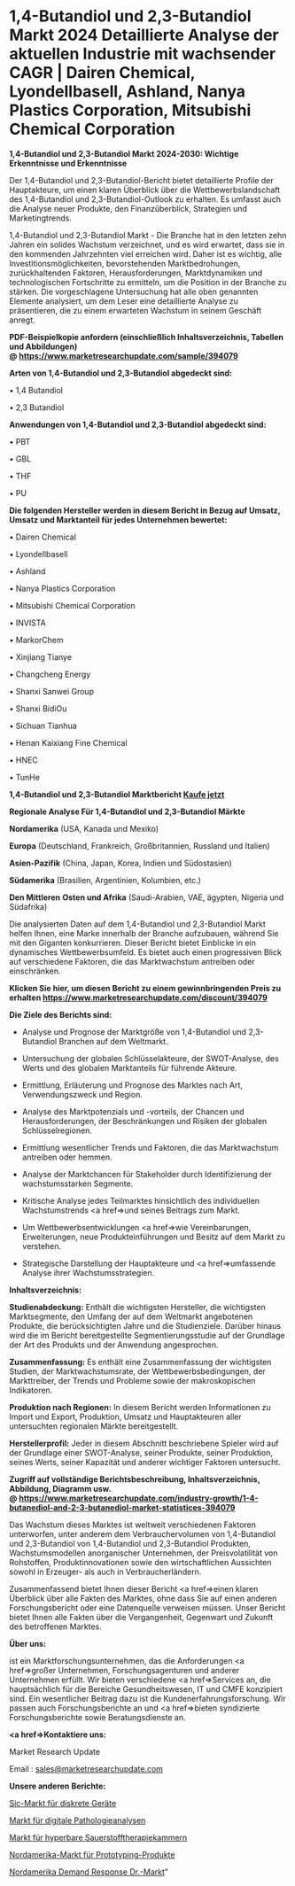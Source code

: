 # 1,4-Butandiol und 2,3-Butandiol Markt 2024 Detaillierte Analyse der aktuellen Industrie mit wachsender CAGR | Dairen Chemical, Lyondellbasell, Ashland, Nanya Plastics Corporation, Mitsubishi Chemical Corporation

<strong>1,4-Butandiol und 2,3-Butandiol Markt 2024-2030: Wichtige Erkenntnisse und Erkenntnisse</strong>

Der 1,4-Butandiol und 2,3-Butandiol-Bericht bietet detaillierte Profile der Hauptakteure, um einen klaren Überblick über die Wettbewerbslandschaft des 1,4-Butandiol und 2,3-Butandiol-Outlook zu erhalten. Es umfasst auch die Analyse neuer Produkte, den Finanzüberblick, Strategien und Marketingtrends.

1,4-Butandiol und 2,3-Butandiol Markt - Die Branche hat in den letzten zehn Jahren ein solides Wachstum verzeichnet, und es wird erwartet, dass sie in den kommenden Jahrzehnten viel erreichen wird. Daher ist es wichtig, alle Investitionsmöglichkeiten, bevorstehenden Marktbedrohungen, zurückhaltenden Faktoren, Herausforderungen, Marktdynamiken und technologischen Fortschritte zu ermitteln, um die Position in der Branche zu stärken. Die vorgeschlagene Untersuchung hat alle oben genannten Elemente analysiert, um dem Leser eine detaillierte Analyse zu präsentieren, die zu einem erwarteten Wachstum in seinem Geschäft anregt.

<strong><b>PDF-Beispielkopie anfordern (einschließlich Inhaltsverzeichnis, Tabellen und Abbildungen) @ </b></strong><strong><a href=https://www.marketresearchupdate.com/sample/394079><strong>https://www.marketresearchupdate.com/sample/394079</u></a></strong></strong>

<strong>Arten von 1,4-Butandiol und 2,3-Butandiol abgedeckt sind:</strong>

• 1,4 Butandiol

• 2,3 Butandiol

<strong>Anwendungen von 1,4-Butandiol und 2,3-Butandiol abgedeckt sind:</strong>

• PBT

• GBL

• THF

• PU

<strong>Die folgenden Hersteller werden in diesem Bericht in Bezug auf Umsatz, Umsatz und Marktanteil für jedes Unternehmen bewertet:</strong>

• Dairen Chemical

• Lyondellbasell

• Ashland

• Nanya Plastics Corporation

• Mitsubishi Chemical Corporation

• INVISTA

• MarkorChem

• Xinjiang Tianye

• Changcheng Energy

• Shanxi Sanwei Group

• Shanxi BidiOu

• Sichuan Tianhua

• Henan Kaixiang Fine Chemical

• HNEC

• TunHe

<strong>1,4-Butandiol und 2,3-Butandiol Marktbericht <a href=https://www.marketresearchupdate.com/buynow/394079>Kaufe jetzt</a></strong>

<strong>Regionale Analyse Für 1,4-Butandiol und 2,3-Butandiol Märkte</strong>

<strong>Nordamerika</strong> (USA, Kanada und Mexiko)

<strong>Europa</strong> (Deutschland, Frankreich, Großbritannien, Russland und Italien)

<strong>Asien-Pazifik</strong> (China, Japan, Korea, Indien und Südostasien)

<strong>Südamerika</strong> (Brasilien, Argentinien, Kolumbien, etc.)

<strong>Den Mittleren</strong> <strong>Osten und Afrika</strong> (Saudi-Arabien, VAE, ägypten, Nigeria und Südafrika)

Die analysierten Daten auf dem 1,4-Butandiol und 2,3-Butandiol Markt helfen Ihnen, eine Marke innerhalb der Branche aufzubauen, während Sie mit den Giganten konkurrieren. Dieser Bericht bietet Einblicke in ein dynamisches Wettbewerbsumfeld. Es bietet auch einen progressiven Blick auf verschiedene Faktoren, die das Marktwachstum antreiben oder einschränken.

<strong>Klicken Sie hier, um diesen Bericht zu einem gewinnbringenden Preis zu erhalten
</strong><strong><a href=https://www.marketresearchupdate.com/discount/394079>https://www.marketresearchupdate.com/discount/394079</b></u></strong></a>

<strong>Die Ziele des Berichts sind:</strong>

- Analyse und Prognose der Marktgröße von 1,4-Butandiol und 2,3-Butandiol Branchen auf dem Weltmarkt.

- Untersuchung der globalen Schlüsselakteure, der SWOT-Analyse, des Werts und des globalen Marktanteils für führende Akteure.

- Ermittlung, Erläuterung und Prognose des Marktes nach Art, Verwendungszweck und Region.

- Analyse des Marktpotenzials und -vorteils, der Chancen und Herausforderungen, der Beschränkungen und Risiken der globalen Schlüsselregionen.

- Ermittlung wesentlicher Trends und Faktoren, die das Marktwachstum antreiben oder hemmen.

- Analyse der Marktchancen für Stakeholder durch Identifizierung der wachstumsstarken Segmente.

- Kritische Analyse jedes Teilmarktes hinsichtlich des individuellen Wachstumstrends <a href=>und</a> seines Beitrags zum Markt.

- Um Wettbewerbsentwicklungen <a href=>wie</a> Vereinbarungen, Erweiterungen, neue Produkteinführungen und Besitz auf dem Markt zu verstehen.

- Strategische Darstellung der Hauptakteure und <a href=>umfas</a>sende Analyse ihrer Wachstumsstrategien.

<strong>Inhaltsverzeichnis:</strong>

<strong>Studienabdeckung:</strong> Enthält die wichtigsten Hersteller, die wichtigsten Marktsegmente, den Umfang der auf dem Weltmarkt angebotenen Produkte, die berücksichtigten Jahre und die Studienziele. Darüber hinaus wird die im Bericht bereitgestellte Segmentierungsstudie auf der Grundlage der Art des Produkts und der Anwendung angesprochen.

<strong>Zusammenfassung:</strong> Es enthält eine Zusammenfassung der wichtigsten Studien, der Marktwachstumsrate, der Wettbewerbsbedingungen, der Markttreiber, der Trends und Probleme sowie der makroskopischen Indikatoren.

<strong>Produktion nach Regionen:</strong> In diesem Bericht werden Informationen zu Import und Export, Produktion, Umsatz und Hauptakteuren aller untersuchten regionalen Märkte bereitgestellt.

<strong>Herstellerprofil:</strong> Jeder in diesem Abschnitt beschriebene Spieler wird auf der Grundlage einer SWOT-Analyse, seiner Produkte, seiner Produktion, seines Werts, seiner Kapazität und anderer wichtiger Faktoren untersucht.

<strong><b>Zugriff auf vollständige Berichtsbeschreibung, Inhaltsverzeichnis, Abbildung, Diagramm usw. @ </b></strong><strong><a href=https://www.marketresearchupdate.com/industry-growth/1-4-butanediol-and-2-3-butanediol-market-statistices-394079>https://www.marketresearchupdate.com/industry-growth/1-4-butanediol-and-2-3-butanediol-market-statistices-394079</a></strong>

Das Wachstum dieses Marktes ist weltweit verschiedenen Faktoren unterworfen, unter anderem dem Verbrauchervolumen von 1,4-Butandiol und 2,3-Butandiol von 1,4-Butandiol und 2,3-Butandiol Produkten, Wachstumsmodellen anorganischer Unternehmen, der Preisvolatilität von Rohstoffen, Produktinnovationen sowie den wirtschaftlichen Aussichten sowohl in Erzeuger- als auch in Verbraucherländern.

Zusammenfassend bietet Ihnen dieser Bericht <a href=>einen</a> klaren Überblick über alle Fakten des Marktes, ohne dass Sie auf einen anderen Forschungsbericht oder eine Datenquelle verweisen müssen. Unser Bericht bietet Ihnen alle Fakten über die Vergangenheit, Gegenwart und Zukunft des betroffenen Marktes.

<strong>Über uns:</strong>

 ist ein Marktforschungsunternehmen, das die Anforderungen <a href=>großer</a> Unternehmen, Forschungsagenturen und anderer Unternehmen erfüllt. Wir bieten verschiedene <a href=>Services</a> an, die hauptsächlich für die Bereiche Gesundheitswesen, IT und CMFE konzipiert sind. Ein wesentlicher Beitrag dazu ist die Kundenerfahrungsforschung. Wir passen auch Forschungsberichte an und <a href=>bieten</a> syndizierte Forschungsberichte sowie Beratungsdienste an.

<strong><a href=>Kontaktiere uns:</a></strong>

Market Research Update

Email : sales@marketresearchupdate.com

<strong>Unsere anderen Berichte:</strong>

<a href=https://www.linkedin.com/pulse/sic-discrete-device-market-has-huge-demand-worldwide>Sic-Markt für diskrete Geräte</a>

<a href=https://www.linkedin.com/pulse/digital-pathology-analytics-market-sizing-up>Markt für digitale Pathologieanalysen</a>

<a href=https://www.linkedin.com/pulse/hyperbaric-oxygen-therapy-chambers-market-size-1f>Markt für hyperbare Sauerstofftherapiekammern</a>

<a href=https://www.linkedin.com/pulse/north-america-prototyping-products-market-2030-see-huge>Nordamerika-Markt für Prototyping-Produkte</a>

<a href=https://www.linkedin.com/pulse/north-america-demand-response-dr-market-analysis>Nordamerika Demand Response Dr.-Markt</a>"

